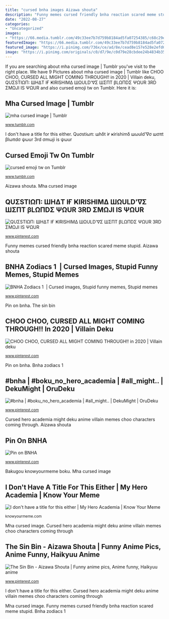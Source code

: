 ```yaml
---
title: "cursed bnha images Aizawa shouta"
description: "Funny memes cursed friendly bnha reaction scared meme stupid"
date: "2022-08-27"
categories:
- "Uncategorized"
images:
- "https://66.media.tumblr.com/49c33ee7b7d759b8184ad5fa07254385/c68c29e449f10b87-2b/s640x960/b649b1ba24b74c135c08861004b0c5ecd99b47bc.png"
featuredImage: "https://66.media.tumblr.com/49c33ee7b7d759b8184ad5fa07254385/c68c29e449f10b87-2b/s640x960/b649b1ba24b74c135c08861004b0c5ecd99b47bc.png"
featured_image: "https://i.pinimg.com/736x/ce/ad/8e/cead8e157e528e2efd64406dbae0cc63.jpg"
image: "https://i.pinimg.com/originals/c0/d7/9e/c0d79e28cbdee24b4834b35e063896b4.jpg"
---
```


If you are searching about mha cursed image | Tumblr you've visit to the right place. We have 9 Pictures about mha cursed image | Tumblr like CHOO CHOO, CURSED ALL MIGHT COMING THROUGH!! in 2020 | Villain deku, QUΣSTIΩΠ: ШHΔT IҒ ҜIRISHIMΔ ШΩULD&#039;∇Σ ШΣΠT βLΩΠDΣ ΨΩUR 3RD ΣMΩJI IS ΨΩUR and also cursed emoji tw on Tumblr. Here it is:

## Mha Cursed Image | Tumblr

![mha cursed image | Tumblr](https://64.media.tumblr.com/19fed1df12fdd44d28a098275dbd1664/2baaeefd509c6ffb-c7/s640x960/313410880112ff04f959c61fb43590613ee3a483.jpg "Bnha zodiacs 1 ️")

<small>www.tumblr.com</small>

I don&#039;t have a title for this either. Quσstiωπ: шhδt iғ ҝirishimδ шωuld&#039;∇σ шσπt βlωπdσ ψωur 3rd σmωji is ψωur

## Cursed Emoji Tw On Tumblr

![cursed emoji tw on Tumblr](https://66.media.tumblr.com/49c33ee7b7d759b8184ad5fa07254385/c68c29e449f10b87-2b/s640x960/b649b1ba24b74c135c08861004b0c5ecd99b47bc.png "Pin on bnha")

<small>www.tumblr.com</small>

Aizawa shouta. Mha cursed image

## QUΣSTIΩΠ: ШHΔT IҒ ҜIRISHIMΔ ШΩULD&#039;∇Σ ШΣΠT βLΩΠDΣ ΨΩUR 3RD ΣMΩJI IS ΨΩUR

![QUΣSTIΩΠ: ШHΔT IҒ ҜIRISHIMΔ ШΩULD&#039;∇Σ ШΣΠT βLΩΠDΣ ΨΩUR 3RD ΣMΩJI IS ΨΩUR](https://i.pinimg.com/736x/d1/59/7f/d1597ff1889354a5f2b88cbc51cb5994.jpg "Funny memes cursed friendly bnha reaction scared meme stupid")

<small>www.pinterest.com</small>

Funny memes cursed friendly bnha reaction scared meme stupid. Aizawa shouta

## BNHA Zodiacs 1 ️ | Cursed Images, Stupid Funny Memes, Stupid Memes

![BNHA Zodiacs 1 ️ | Cursed images, Stupid funny memes, Stupid memes](https://i.pinimg.com/originals/c0/d7/9e/c0d79e28cbdee24b4834b35e063896b4.jpg "I don&#039;t have a title for this either")

<small>www.pinterest.com</small>

Pin on bnha. The sin bin

## CHOO CHOO, CURSED ALL MIGHT COMING THROUGH!! In 2020 | Villain Deku

![CHOO CHOO, CURSED ALL MIGHT COMING THROUGH!! in 2020 | Villain deku](https://i.pinimg.com/736x/ff/3c/b5/ff3cb5feee9e9d63ca7e61d6e146eb36.jpg "Aizawa shouta")

<small>www.pinterest.com</small>

Pin on bnha. Bnha zodiacs 1 ️

## #bnha | #boku_no_hero_academia | #all_might.. | DekuMight | OruDeku

![#bnha | #boku_no_hero_academia | #all_might.. | DekuMight | OruDeku](https://i.pinimg.com/736x/0f/70/8e/0f708ec4b9bfdf628651a3c66e40137f.jpg "Bnha zodiacs 1 ️")

<small>www.pinterest.com</small>

Cursed hero academia might deku anime villain memes choo characters coming through. Aizawa shouta

## Pin On BNHA

![Pin on BNHA](https://i.pinimg.com/736x/c5/ba/66/c5ba66292478abd8761f80f6b409b9e9.jpg "Quσstiωπ: шhδt iғ ҝirishimδ шωuld&#039;∇σ шσπt βlωπdσ ψωur 3rd σmωji is ψωur")

<small>www.pinterest.com</small>

Bakugou knowyourmeme boku. Mha cursed image

## I Don&#039;t Have A Title For This Either | My Hero Academia | Know Your Meme

![I don&#039;t have a title for this either | My Hero Academia | Know Your Meme](http://i0.kym-cdn.com/photos/images/original/001/282/576/7be.jpg "Quσstiωπ: шhδt iғ ҝirishimδ шωuld&#039;∇σ шσπt βlωπdσ ψωur 3rd σmωji is ψωur")

<small>knowyourmeme.com</small>

Mha cursed image. Cursed hero academia might deku anime villain memes choo characters coming through

## The Sin Bin - Aizawa Shouta | Funny Anime Pics, Anime Funny, Haikyuu Anime

![The Sin Bin - Aizawa Shouta | Funny anime pics, Anime funny, Haikyuu anime](https://i.pinimg.com/736x/ce/ad/8e/cead8e157e528e2efd64406dbae0cc63.jpg "Bakugou knowyourmeme boku")

<small>www.pinterest.com</small>

I don&#039;t have a title for this either. Cursed hero academia might deku anime villain memes choo characters coming through

Mha cursed image. Funny memes cursed friendly bnha reaction scared meme stupid. Bnha zodiacs 1 ️
